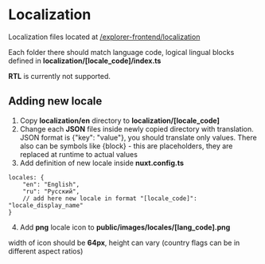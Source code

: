 # Localization
Localization files located at [/explorer-frontend/localization](/explorer-frontend/localization)

Each folder there should match language code, logical lingual blocks defined in **localization/\[locale_code\]/index.ts**

**RTL** is currently not supported.

## Adding new locale
1. Copy **localization/en** directory to **localization/\[locale_code\]**
2. Change each **JSON** files inside newly copied directory with translation. JSON format is {\"key\": \"value\"}, you should translate only values. There also can be symbols like {block} - this are placeholders, they are replaced at runtime to actual values
3. Add definition of new locale inside **nuxt.config.ts**
```
locales: {
    "en": "English",
    "ru": "Русский",
    // add here new locale in format "[locale_code]": "locale_display_name"
}
```
4. Add **png** locale icon to **public/images/locales/\[lang_code\].png**

width of icon should be **64px**, height can vary (country flags can be in different aspect ratios)